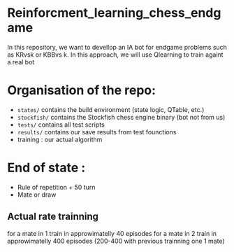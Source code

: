 # Reinforcment_learning_chess_endgame
In this repository, we want to devellop an IA bot for endgame problems such as KRvsk or KBBvs k. In this approach, we will use Qlearning to train againt a real bot


# Organisation of the repo:
- `states/` contains the build environment (state logic, QTable, etc.)
- `stockfish/` contains the Stockfish chess engine binary (bot not from us)
- `tests/` contains all test scripts
- `results/` contains our save results from test founctions
- training : our actual algorithm

  
# End of state : 
- Rule of repetition + 50 turn 
- Mate or draw

## Actual rate  trainning
for a mate in 1 train in approwimatelly 40 episodes
for a mate in 2 train in approwimatelly 400 episodes (200-400 with previous trainning one 1 mate)

